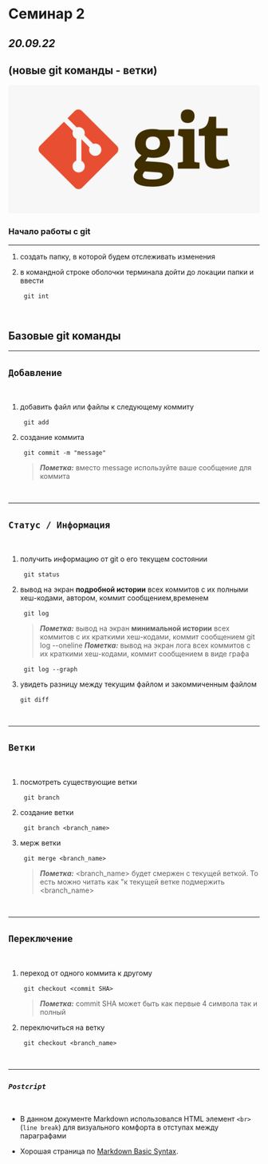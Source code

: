 # Семинар 2
## *20.09.22*
(новые git команды - ветки)
---
![Git logo alt text](/assets/images/git_image.png "Git Logo")

### **Начало работы с git**
---
1. создать папку, в которой будем отслеживать изменения  
1. в командной строке оболочки терминала дойти до локации папки и ввести 


        git int

<br>

## **Базовые git команды**
---
## `Добавление`
<br>

1. добавить файл или файлы к следующему коммиту

        git add
2. создание коммита 

        git commit -m "message" 
   >***Пометка:*** вместо message используйте ваше сообщение для коммита

<br>

---

## `Статус / Информация`

<br>


1. получить информацию от git о его текущем состоянии

        git status
1. вывод на экран __подробной истории__ всех коммитов с их полными хеш-кодами, автором, коммит сообщением,временем

        git log
    >***Пометка:*** вывод на экран __минимальной истории__ всех коммитов с их краткими хеш-кодами, коммит сообщением
        git log --oneline
    >***Пометка:*** вывод на экран лога всех коммитов с их краткими хеш-кодами, коммит сообщением в виде графа

        git log --graph
1.  увидеть разницу между текущим файлом и закоммиченным файлом

        git diff

<br>

---
## `Ветки`
<br>

1. посмотреть существующие ветки

        git branch

2. создание ветки 

        git branch <branch_name>
3. мерж ветки

        git merge <branch_name>
   >***Пометка:*** <branch_name> будет смержен с текущей веткой. То есть можно читать как "к текущей ветке подмержить <branch_name>
<br>

---
## `Переключение`

<br>

1. переход от одного коммита к другому

        git checkout <commit SHA>
    >***Пометка:*** commit SHA  может быть как первые 4 символа так и полный
1. переключиться на ветку

        git checkout <branch_name>

<br>

----
### ___`Postcript`___

<br>

- В данном документе Markdown использовался HTML элемент `<br>` (`line break`) для визуального комфорта в отступах между параграфами

- Хорошая страница по [Markdown Basic Syntax](https://www.markdownguide.org/basic-syntax/ "Markdown Guide | Basic Syntax").